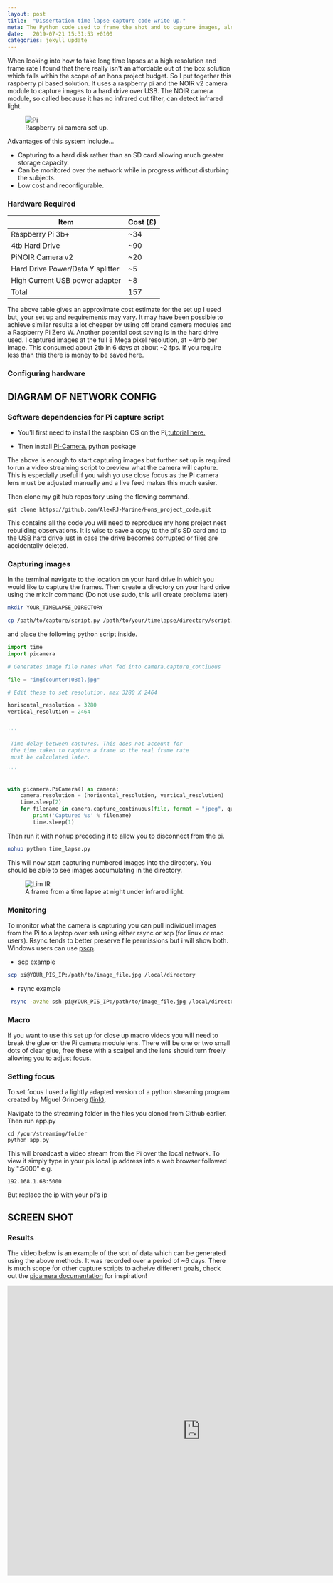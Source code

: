 ```yaml
---
layout: post
title:  "Dissertation time lapse capture code write up."
meta: The Python code used to frame the shot and to capture images, also discusses how to encode a video from a series of photos using ffmpeg.
date:   2019-07-21 15:31:53 +0100
categories: jekyll update
---
```


When looking into how to take long time lapses at a high resolution and frame rate I found that there really isn't an affordable out of the box solution which falls within the scope of an hons project budget. So I put together this raspberry pi based solution. It uses a raspberry pi and the NOIR v2 camera module to capture images to a hard drive over USB. The NOIR camera module, so called because it has no infrared cut filter, can detect infrared light.

<figure class="figure-30">
<img class="scaled" src="{{site.baseurl}}/site_images/2019-07-18-Dissertation_code/pi_cam.jpeg" alt="Pi">
<figcaption>
	Raspberry pi camera set up.
</figcaption></figure>

Advantages of this system include... 

* Capturing to a hard disk rather than an SD card allowing much greater storage capacity.
* Can be monitored over the network while in progress without disturbing the subjects. 
* Low cost and reconfigurable.  

### Hardware Required 

| Item             | Cost (£) |
|------------------|------|
| Raspberry Pi 3b+  |   ~34   |
| 4tb Hard Drive         |    ~90  |
| PiNOIR Camera v2 |   ~20   |
| Hard Drive Power/Data Y splitter |   ~5 	|
|High Current USB power adapter |  ~8   |
|Total|157| 

The above table gives an approximate cost estimate for the set up I used but, your set up and requirements may vary. It may have been possible to achieve similar results a lot cheaper by using off brand camera modules and a Raspberry Pi Zero W. Another potential cost saving is in the hard drive used. I captured images at the full 8 Mega pixel resolution, at ~4mb per image. This consumed about 2tb in 6 days at about ~2 fps. If you require less than this there is money to be saved here. 

### Configuring hardware

## DIAGRAM OF NETWORK CONFIG

### Software dependencies for Pi capture script

* You'll first need to install the raspbian OS on the Pi,[tutorial here.](https://www.raspberrypi.org/documentation/installation/installing-images/)  

* Then install [Pi-Camera.](https://picamera.readthedocs.io/en/release-1.10/install3.html) python package

The above is enough to start capturing images but further set up is required to run a video streaming script to preview what the camera will capture. This is especially useful if you wish yo use close focus as the Pi camera lens must be adjusted manually and a live feed makes this much easier.


Then clone my git hub repository using the flowing command. 

``` shell
git clone https://github.com/AlexRJ-Marine/Hons_project_code.git
```
This contains all the code you will need to reproduce my hons project nest rebuilding observations. It is wise to save a copy to the pi's SD card and to the USB hard drive just in case the drive becomes corrupted or files are accidentally deleted. 

### Capturing images


In the terminal navigate to the location on your hard drive in which you would like to capture the frames. Then create a directory on your hard drive using the mkdir command (Do not use sudo, this will create problems later)

```bash 
mkdir YOUR_TIMELAPSE_DIRECTORY
```
```bash 
cp /path/to/capture/script.py /path/to/your/timelapse/directory/script.py
```


 and place the following python script inside.


``` python
import time
import picamera

# Generates image file names when fed into camera.capture_contiuous

file = "img{counter:08d}.jpg"

# Edit these to set resolution, max 3280 X 2464

horisontal_resolution = 3280
vertical_resolution = 2464


'''

 Time delay between captures. This does not account for
 the time taken to capture a frame so the real frame rate
 must be calculated later. 

'''


with picamera.PiCamera() as camera:
    camera.resolution = (horisontal_resolution, vertical_resolution)
    time.sleep(2)
    for filename in camera.capture_continuous(file, format = "jpeg", quality = 100):
        print('Captured %s' % filename)
        time.sleep(1)

```
Then run it with nohup preceding it to allow you to disconnect from the pi.
``` bash
nohup python time_lapse.py
```

This will now start capturing numbered images into the directory. You should be able to see images accumulating in the directory. 

<figure class="figure-100">
<img class="scaled" src="{{site.baseurl}}/site_images/2019-07-18-Dissertation_code/Lim_IR.jpeg" alt="Lim IR">
<figcaption>
	A frame from a time lapse at night under infrared light.
</figcaption>
</figure>

### Monitoring

To monitor what the camera is capturing you can pull individual images from the Pi to a laptop over ssh using either rsync or scp (for linux or mac users). Rsync tends to better preserve file permissions but i will show both. Windows users can use [pscp](https://www.ssh.com/ssh/putty/putty-manuals/0.68/Chapter5.html).


* scp example
``` bash 
scp pi@YOUR_PIS_IP:/path/to/image_file.jpg /local/directory
```
* rsync example
``` bash 
 rsync -avzhe ssh pi@YOUR_PIS_IP:/path/to/image_file.jpg /local/directory
```



### Macro

If you want to use this set up for close up macro videos you will need to break the glue on the Pi camera module lens. There will be one or two small dots of clear glue, free these with a scalpel and the lens should turn freely allowing you to adjust focus.

### Setting focus

To set focus I used a lightly adapted version of a python streaming program created by Miguel Grinberg [(link)](https://blog.miguelgrinberg.com/post/video-streaming-with-flask).

Navigate to the streaming folder in the files you cloned from Github earlier. Then run app.py

``` shell
cd /your/streaming/folder
python app.py

``` 

This will broadcast a video stream from the Pi over the local network. To view it simply type in your pis local ip address into a web browser followed by ":5000" e.g. 
```
192.168.1.68:5000
```

But replace the ip with your pi's ip

## SCREEN SHOT


### Results

The video below is an example of the sort of data which can be generated using the above methods. It was recorded over a period of ~6 days. There is much scope for other capture scripts to acheive different goals, check out the [picamera documentation](https://picamera.readthedocs.io/en/release-1.13/recipes1.html) for inspiration!


<iframe width="867" height="651" src="https://www.youtube.com/embed/gOKh0IdMGN4" frameborder="0" allow="accelerometer; autoplay; encrypted-media; gyroscope; picture-in-picture" allowfullscreen></iframe>

